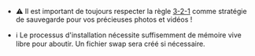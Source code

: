 - ⚠️ Il est important de toujours respecter la règle [3-2-1](https://www.backblaze.com/blog/the-3-2-1-backup-strategy/) comme stratégie de sauvegarde pour vos précieuses photos et vidéos !

- ℹ️ Le processus d'installation nécessite suffisemment de mémoire vive libre pour aboutir. Un fichier swap sera créé si nécessaire.
